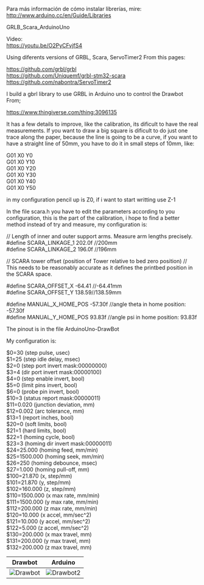 Para más información de cómo instalar librerías, mire: http://www.arduino.cc/en/Guide/Libraries

GRLB_Scara_ArduinoUno

Video:  
https://youtu.be/O2PyCFvjfS4

Using diferents versions of GRBL, Scara, ServoTimer2 From this pages:

https://github.com/grbl/grbl  
https://github.com/Uniquemf/grbl-stm32-scara  
https://github.com/nabontra/ServoTimer2  

I build a gbrl library to use GRBL in Arduino uno to control the Drawbot From;

https://www.thingiverse.com/thing:3096135

It has a few details to improve, like the calibration, its dificult to have the real measurements.
If you want to draw a big square is dificult to do just one trace along the paper, because the line is going to be a curve, if you want to have a straight line of 50mm, you have to do it in small steps of 10mm, like:

G01 X0 Y0  
G01 X0 Y10  
G01 X0 Y20  
G01 X0 Y30  
G01 X0 Y40  
G01 X0 Y50  

in my configuration pencil up is Z0, if i want to start writting use Z-1

In the file scara.h you have to edit the parameters according to you configuration, this is the part of the calibration, i hope to find a better method instead of try and measure, my configuration is:

// Length of inner and outer support arms. Measure arm lengths precisely.
#define SCARA_LINKAGE_1 202.0f //200mm  
#define SCARA_LINKAGE_2 196.0f //196mm

// SCARA tower offset (position of Tower relative to bed zero position)
// This needs to be reasonably accurate as it defines the printbed position in the SCARA space.

#define SCARA_OFFSET_X -64.41 //-64.41mm  
#define SCARA_OFFSET_Y 138.59//138.59mm	

#define MANUAL_X_HOME_POS -57.30f //angle theta in home position: -57.30f  
#define MANUAL_Y_HOME_POS 93.83f //angle psi in home position: 93.83f

The pinout is in the file ArduinoUno-DrawBot

My configuration is:

$0=30 (step pulse, usec)  
$1=25 (step idle delay, msec)  
$2=0 (step port invert mask:00000000)  
$3=4 (dir port invert mask:00000100)  
$4=0 (step enable invert, bool)  
$5=0 (limit pins invert, bool)  
$6=0 (probe pin invert, bool)  
$10=3 (status report mask:00000011)  
$11=0.020 (junction deviation, mm)  
$12=0.002 (arc tolerance, mm)  
$13=1 (report inches, bool)  
$20=0 (soft limits, bool)  
$21=1 (hard limits, bool)  
$22=1 (homing cycle, bool)  
$23=3 (homing dir invert mask:00000011)  
$24=25.000 (homing feed, mm/min)  
$25=1500.000 (homing seek, mm/min)  
$26=250 (homing debounce, msec)  
$27=1.000 (homing pull-off, mm)  
$100=21.870 (x, step/mm)  
$101=21.870 (y, step/mm)  
$102=160.000 (z, step/mm)  
$110=1500.000 (x max rate, mm/min)  
$111=1500.000 (y max rate, mm/min)  
$112=200.000 (z max rate, mm/min)  
$120=10.000 (x accel, mm/sec^2)  
$121=10.000 (y accel, mm/sec^2)  
$122=5.000 (z accel, mm/sec^2)  
$130=200.000 (x max travel, mm)  
$131=200.000 (y max travel, mm)  
$132=200.000 (z max travel, mm)  

Drawbot                    |  Arduino
:-------------------------:|:-------------------------:
![Drawbot](https://github.com/criscol64/DrawBot/blob/main/Drawbot1.JPG) | ![Drawbot2](https://github.com/criscol64/DrawBot/blob/main/Drawbot2.JPG)
